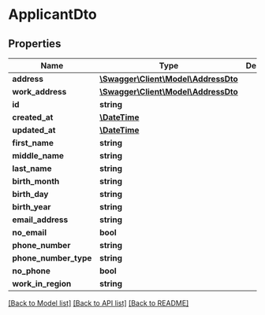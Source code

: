 # ApplicantDto

## Properties
Name | Type | Description | Notes
------------ | ------------- | ------------- | -------------
**address** | [**\Swagger\Client\Model\AddressDto**](AddressDto.md) |  | 
**work_address** | [**\Swagger\Client\Model\AddressDto**](AddressDto.md) |  | 
**id** | **string** |  | 
**created_at** | [**\DateTime**](\DateTime.md) |  | 
**updated_at** | [**\DateTime**](\DateTime.md) |  | 
**first_name** | **string** |  | [optional] 
**middle_name** | **string** |  | [optional] 
**last_name** | **string** |  | [optional] 
**birth_month** | **string** |  | [optional] 
**birth_day** | **string** |  | [optional] 
**birth_year** | **string** |  | [optional] 
**email_address** | **string** |  | [optional] 
**no_email** | **bool** |  | [optional] 
**phone_number** | **string** |  | [optional] 
**phone_number_type** | **string** |  | [optional] 
**no_phone** | **bool** |  | [optional] 
**work_in_region** | **string** |  | [optional] 

[[Back to Model list]](../../README.md#documentation-for-models) [[Back to API list]](../../README.md#documentation-for-api-endpoints) [[Back to README]](../../README.md)


